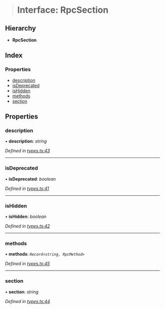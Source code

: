 > # Interface: RpcSection

## Hierarchy

* **RpcSection**

## Index

### Properties

* [description](_types_.rpcsection.md#description)
* [isDeprecated](_types_.rpcsection.md#isdeprecated)
* [isHidden](_types_.rpcsection.md#ishidden)
* [methods](_types_.rpcsection.md#methods)
* [section](_types_.rpcsection.md#section)

## Properties

###  description

• **description**: *string*

*Defined in [types.ts:43](https://github.com/polkadot-js/api/blob/ab74db5/packages/type-jsonrpc/src/types.ts#L43)*

___

###  isDeprecated

• **isDeprecated**: *boolean*

*Defined in [types.ts:41](https://github.com/polkadot-js/api/blob/ab74db5/packages/type-jsonrpc/src/types.ts#L41)*

___

###  isHidden

• **isHidden**: *boolean*

*Defined in [types.ts:42](https://github.com/polkadot-js/api/blob/ab74db5/packages/type-jsonrpc/src/types.ts#L42)*

___

###  methods

• **methods**: *`Record<string, RpcMethod>`*

*Defined in [types.ts:45](https://github.com/polkadot-js/api/blob/ab74db5/packages/type-jsonrpc/src/types.ts#L45)*

___

###  section

• **section**: *string*

*Defined in [types.ts:44](https://github.com/polkadot-js/api/blob/ab74db5/packages/type-jsonrpc/src/types.ts#L44)*